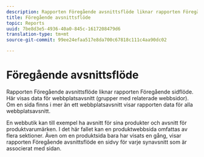 ```yaml
---
description: Rapporten Föregående avsnittsflöde liknar rapporten Föregående sidflöde. Här visas data för webbplatsavsnitt (grupper med relaterade webbsidor). Om en sida finns i mer än ett webbplatsavsnitt visar rapporten data för alla webbplatsavsnitt.
title: Föregående avsnittsflöde
topic: Reports
uuid: 7be8d3e5-4936-40a0-845c-1617208479d6
translation-type: tm+mt
source-git-commit: 99ee24efaa517e8da700c67818c111c4aa90dc02

---
```



# Föregående avsnittsflöde

Rapporten Föregående avsnittsflöde liknar rapporten Föregående sidflöde. Här visas data för webbplatsavsnitt (grupper med relaterade webbsidor). Om en sida finns i mer än ett webbplatsavsnitt visar rapporten data för alla webbplatsavsnitt.

En webbutik kan till exempel ha avsnitt för sina produkter och avsnitt för produktvarumärken. I det här fallet kan en produktwebbsida omfattas av flera sektioner. Även om en produktsida bara har visats en gång, visar rapporten Föregående avsnittsflöde en sidvy för varje synavsnitt som är associerat med sidan.

